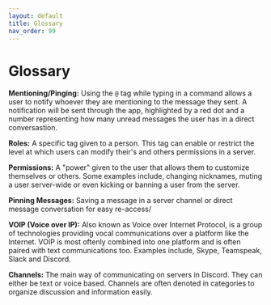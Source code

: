 ```yaml
---
layout: default
title: Glossary
nav_order: 99
---
```


# Glossary

**Mentioning/Pinging:** Using the `@` tag while typing in a command allows a user to notify whoever they are mentioning to the message they sent. A notification will be sent through the app, highlighted by a red dot and a number representing how many unread messages the user has in a direct conversastion.

**Roles:** A specific tag given to a person. This tag can enable or restrict the level at which users can modify their's and others permissions in a server.

**Permissions:** A "power" given to the user that allows them to customize themselves or others. Some examples include, changing nicknames, muting a user server-wide or even kicking or banning a user from the server.

**Pinning Messages:** Saving a message in a server channel or direct message conversation for easy re-access/

**VOIP (Voice over IP):** Also known as Voice over Internet Protocol, is a group of technologies providing vocal communications over a platform like the Internet. VOIP is most oftenly combined into one platform and is often paired with text communications too. Examples include, Skype, Teamspeak, Slack and Discord.

**Channels:** The main way of communicating on servers in Discord. They can either be text or voice based. Channels are often denoted in categories to organize discussion and information easily.